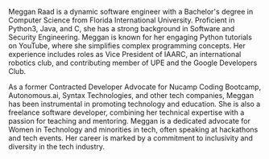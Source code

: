 Meggan Raad is a dynamic software engineer with a Bachelor's degree in Computer Science from Florida International University. Proficient in Python3, Java, and C, she has a strong background in Software and Security Engineering. Meggan is known for her engaging Python tutorials on YouTube, where she simplifies complex programming concepts. Her experience includes roles as Vice President of IAARC, an international robotics club, and contributing member of UPE and the Google Developers Club.

As a former Contracted Developer Advocate for Nucamp Coding Bootcamp, Autonomous.ai, Syntax Technologies, and other tech companies, Meggan has been instrumental in promoting technology and education. She is also a freelance software developer, combining her technical expertise with a passion for teaching and mentoring. Meggan is a dedicated advocate for Women in Technology and minorities in tech, often speaking at hackathons and tech events. Her career is marked by a commitment to inclusivity and diversity in the tech industry.
